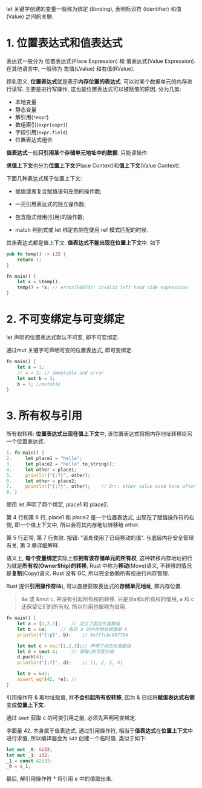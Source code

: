 
let 关键字创建的变量一般称为绑定 (Binding), 表明标识符 (Identifier) 和值 (Value) 之间的关联.

# 1. 位置表达式和值表达式

表达式一般分为 位置表达式(Place Expression) 和 值表达式(Value Expression). 在其他语言中, 一般称为 左值(LValue) 和右值(RValue).

顾名思义, **位置表达式**就是表示**内存位置的表达式**. 可以对某个数据单元的内存进行读写. 主要是进行写操作, 这也是位置表达式可以被赋值的原因. 分为几类:

* 本地变量
* 静态变量
* 解引用(`*expr`)
* 数组索引(`expr[expr]`)
* 字段引用(`expr.field`)
* 位置表达式组合

**值表达式**一般**只引用某个存储单元地址中的数据**. 只能读操作.

**求值上下文**也分为**位置上下文**(Place Context)和**值上下文**(Value Context).

下面几种表达式属于位置上下文:

* 赋值或者复合赋值语句左侧的操作数;

* 一元引用表达式的独立操作数;

* 包含隐式借用(引用)的操作数;
* match 判别式或 let 绑定右侧在使用 ref 模式匹配的时候.

其余表达式都是值上下文. **值表达式不能出现在位置上下文**中. 如下

```rust
pub fn temp() -> i32 {
	return 1;
}

fn main() {
	let x = &temp();
	temp() = *x; // error[E0070]: invalid left-hand side expression
}
```

# 2. 不可变绑定与可变绑定

let 声明的位置表达式默认不可变, 即不可变绑定.

通过mut 关键字可声明可变的位置表达式, 即可变绑定.

```rust
fn main() {
	let a = 1;
	// a = 2; // immutable and error
	let mut b = 2;
	b = 3; //mutable
}
```

# 3. 所有权与引用

所有权转移: **位置表达式出现在值上下文**中, 该位置表达式将把内存地址转移给另一个位置表达式.

```rust
1. fn main() {
2.     let place1 = "hello";
3.     let place2 = "hello".to_string();
4.     let other = place1;
5.     println!("{:?}", other);
6.     let other = place2;
7.     println!("{:?}", other);    // Err: other value used here after move
8. }
```

使用 let 声明了两个绑定, place1 和 place2.

第 4 行和第 6 行, place1 和 place2 是一个位置表达式, 出现在了赋值操作符的右侧, 即一个值上下文中, 所以会将其内存地址转移给 other.

第 5 行正常, 第 7 行失败. 报错: "该处使用了已经移动的值". 与底层内存安全管理有关, 第 3 章详细解释.

语义上, **每个变量绑定**实际上都**拥有该存储单元的所有权**, 这种转移内存地址的行为就是**所有权(OwnerShip)的转移**, Rust 中称为**移动**(Move)语义, 不转移的情况是**复制**(Copy)语义. Rust 没有 GC, 所以完全依赖所有权进行内存管理.

Rust 提供**引用操作符(&**), 可以直接获取表达式的**存储单元地址**, 即内存位置. 

> &a 或 &mut c, 并没有引起所有权的转移, 只是对a和c所有权的借用, a 和 c 还保留它们的所有权, 所以引用也被称为借用.

```rust
fn main() {
	let a = [1,2,3];	// 定义了固定长度数组
	let b = &a;		// 取的 a 的内存地址赋值给 b
	println!("{:p}", b); 	// 0x7ffcbc067704

	let mut c = vec![1,2,3];// 声明了动态长度数组
	let d = &mut c;		// 获取c的可变引用
	d.push(4);
	println!("{:?}", d); 	// [1, 2, 3, 4]

	let e = &42;
	assert_eq!(42, *e);	// 
}
```

引用操作符 & 取地址赋值, 并**不会引起所有权转移**, 因为 & 已经将**赋值表达式右侧**变成**位置上下文**.

通过 `&mut` 获取 c 的可变引用之前, 必须先声明可变绑定.

字面量 42, 本身属于值表达式. 通过引用操作符, 相当于**值表达式**在**位置上下文**中进行求值, 所以编译器会为 `&42` 创建一个临时值. 类似于如下:

```rust
let mut _0: &i32;
let mut _1: i32;
_1 = const 42i32;
_0 = &_1;
```

最后, 解引用操作符 * 将引用 e 中的值取出来.

